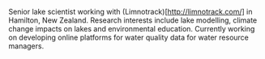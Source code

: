 Senior lake scientist working with (Limnotrack)[http://limnotrack.com/] in Hamilton, New Zealand.
Research interests include lake modelling, climate change impacts on lakes and environmental education. 
Currently working on developing online platforms for water quality data for water resource managers.
